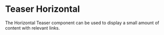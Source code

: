 # Teaser Horizontal

The Horizontal Teaser component can be used to display a small amount of content with relevant links.
